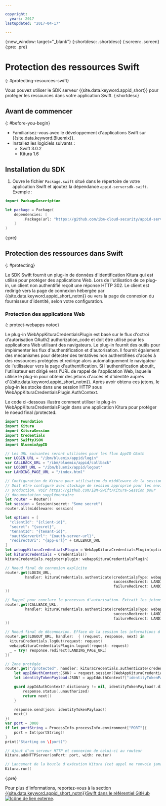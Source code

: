 ```yaml
---

copyright:
  years: 2017
lastupdated: "2017-04-17"

---
```


{:new_window: target="_blank"}
{:shortdesc: .shortdesc}
{:screen: .screen}
{:pre: .pre}


# Protection des ressources Swift
{: #protecting-resources-swift}

Vous pouvez utiliser le SDK serveur {{site.data.keyword.appid_short}} pour protéger les ressources dans votre application Swift.
{:shortdesc}


## Avant de commencer
{: #before-you-begin}

* Familiarisez-vous avec le développement d'applications Swift sur {{site.data.keyword.Bluemix}}.
* Installez les logiciels suivants :
    * Swift 3.0.2
    * Kitura 1.6


## Installation du SDK

1. Ouvre le fichier `Package.swift` situé dans le répertoire de votre application Swift et ajoutez la dépendance `appid-serversdk-swift`. Exemple :

  ```swift
  import PackageDescription

  let package = Package(
      dependencies: [
          .Package(url: "https://github.com/ibm-cloud-security/appid-serversdk-swift.git", majorVersion: 1)
      ]
  )
  ```
  {:pre}

## Protection des ressources dans Swift
{: #protecting}

Le SDK Swift fournit un plug-in de données d'identification Kitura qui est utilisé pour protéger des applications Web. Lors de l'utilisation de ce plug-in, un client non authentifié reçoit une réponse HTTP 302. Le client est redirigé vers la page de connexion hébergée par {{site.data.keyword.appid_short_notm}} ou vers la page de connexion du fournisseur d'identité, selon votre configuration.



### Protection des applications Web
{: protect-webapps notoc}

Le plug-in WebAppKituraCredentialsPlugin est basé sur le flux d'octroi d'autorisation OAuth2 authorization_code et doit être utilisé pour les applications Web utilisant des navigateurs. Le plug-in fournit des outils pour implémenter les flux d'authentification et d'autorisation. Il fournit également des mécanismes pour détecter des tentatives non authentifiées d'accès à des ressources protégées et redirige alors automatiquement le navigateur de l'utilisateur vers la page d'authentification. Si l'authentification aboutit, l'utilisateur est dirigé vers l'URL de rappel de l'application Web, laquelle utilise le plug-in pour obtenir des jetons d'accès et d'identité auprès d'{{site.data.keyword.appid_short_notm}}. Après avoir obtenu ces jetons, le plug-in les stocke dans une session HTTP sous WebAppKituraCredentialsPlugin.AuthContext.

Le code ci-dessous illustre comment utiliser le plug-in WebAppKituraCredentialsPlugin dans une application Kitura pour protéger le noeud final /protected.

  ```swift
  import Foundation
  import Kitura
  import KituraSession
  import Credentials
  import SwiftyJSON
  import BluemixAppID

  // Les URL suivantes seront utilisées pour les flux AppID OAuth
  var LOGIN_URL = "/ibm/bluemix/appid/login"
  var CALLBACK_URL = "/ibm/bluemix/appid/callback"
  var LOGOUT_URL = "/ibm/bluemix/appid/logout"
  var LANDING_PAGE_URL = "/index.html"

  // Configuration de Kitura pour utilisation du middleware de la session
  // Doit être configuré avec stockage de session approprié pour les environnements de
  // production. Voir https://github.com/IBM-Swift/Kitura-Session pour
  // documentation supplémentaire
  let router = Router()
  let session = Session(secret: "Some secret")
  router.all(middleware: session)

  let options = [
  	"clientId": "{client-id}",
  	"secret": "{secret}",
  	"tenantId": "{tenant-id}",
  	"oauthServerUrl": "{oauth-server-url}",
  	"redirectUri": "{app-url}" + CALLBACK_URL
  ]
  let webappKituraCredentialsPlugin = WebAppKituraCredentialsPlugin(options: options)
  let kituraCredentials = Credentials()
  kituraCredentials.register(plugin: webappKituraCredentialsPlugin)

  // Noeud final de connexion explicite
  router.get(LOGIN_URL,
  		   handler: kituraCredentials.authenticate(credentialsType: webappKituraCredentialsPlugin.name,
  												   successRedirect: LANDING_PAGE_URL,
  												   failureRedirect: LANDING_PAGE_URL
  ))

  // Rappel pour conclure le processus d'autorisation. Extrait les jetons d'accès et d'identité depuis AppID
  router.get(CALLBACK_URL,
  		   handler: kituraCredentials.authenticate(credentialsType: webappKituraCredentialsPlugin.name,
  												   successRedirect: LANDING_PAGE_URL,
  												   failureRedirect: LANDING_PAGE_URL
  ))

  // Noeud final de déconnexion. Efface de la session les informations d'authentification
  router.get(LOGOUT_URL, handler:  { (request, response, next) in
  	kituraCredentials.logOut(request: request)
  	webappKituraCredentialsPlugin.logout(request: request)
  	_ = try? response.redirect(LANDING_PAGE_URL)
  })

  // Zone protégée
  router.get("/protected", handler: kituraCredentials.authenticate(credentialsType: webappKituraCredentialsPlugin.name), { (request, response, next) in
      let appIdAuthContext:JSON? = request.session?[WebAppKituraCredentialsPlugin.AuthContext]
      let identityTokenPayload:JSON? = appIdAuthContext?["identityTokenPayload"]

      guard appIdAuthContext?.dictionary != nil, identityTokenPayload?.dictionary != nil else {
          response.status(.unauthorized)
          return next()
      }

      response.send(json: identityTokenPayload!)
      next()
  })
  var port = 3000
  if let portString = ProcessInfo.processInfo.environment["PORT"]{
      port = Int(portString)!
  }
  print("Starting on \(port)")

  // Ajout d'un serveur HTTP et connexion de celui-ci au routeur
  Kitura.addHTTPServer(onPort: port, with: router)

  // Lancement de la boucle d'exécution Kitura (cet appel ne renvoie jamais d'informations)
  Kitura.run()
  ```
  {:pre}

Pour plus d'informations, reportez-vous à la section <a href="https://github.com/ibm-cloud-security/appid-serversdk-swift" target="_blank">{{site.data.keyword.appid_short_notm}}Swift dans le référentiel GitHub<img src="../../icons/launch-glyph.svg" alt="Icône de lien externe"></a>.
